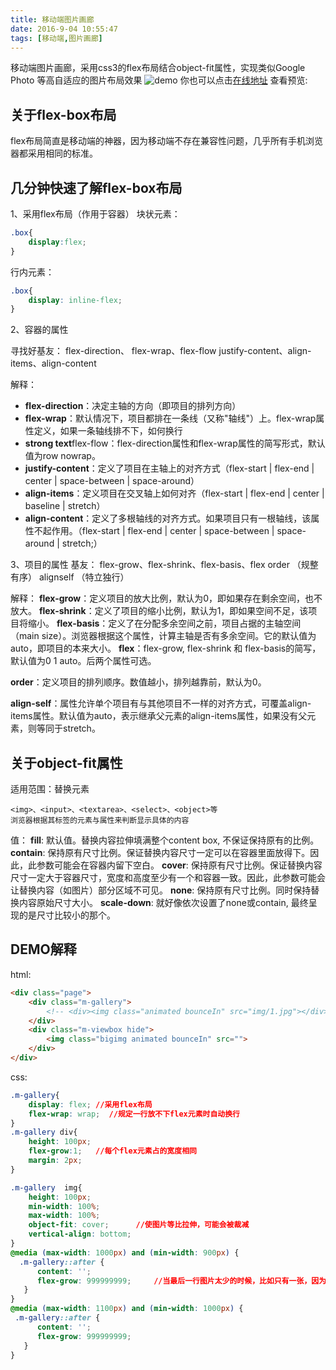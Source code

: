```yaml
---
title: 移动端图片画廊
date: 2016-9-04 10:55:47
tags: [移动端,图片画廊]
---
```

移动端图片画廊，采用css3的flex布局结合object-fit属性，实现类似Google Photo 等高自适应的图片布局效果
![demo](http://7xrw48.com1.z0.glb.clouddn.com/images/2016/9/4/img-gallery-demo.gif)
你也可以点击[在线地址](http://huzerui.com/mobile-gallery)  查看预览:


## 关于flex-box布局 
flex布局简直是移动端的神器，因为移动端不存在兼容性问题，几乎所有手机浏览器都采用相同的标准。

## 几分钟快速了解flex-box布局  
1、采用flex布局（作用于容器）
块状元素：
```css
.box{
    display:flex;
}
```

行内元素：
```css
.box{ 
    display: inline-flex;
}
```
2、容器的属性

寻找好基友：
 flex-direction、 flex-wrap、flex-flow
justify-content、align-items、align-content

解释：
 - **flex-direction**：决定主轴的方向（即项目的排列方向）
 - **flex-wrap**：默认情况下，项目都排在一条线（又称"轴线"）上。flex-wrap属性定义，如果一条轴线排不下，如何换行
 - **strong text**flex-flow：flex-direction属性和flex-wrap属性的简写形式，默认值为row nowrap。
 - **justify-content**：定义了项目在主轴上的对齐方式（flex-start | flex-end | center | space-between | space-around）
 - **align-items**：定义项目在交叉轴上如何对齐（flex-start | flex-end | center | baseline | stretch）
 - **align-content**：定义了多根轴线的对齐方式。如果项目只有一根轴线，该属性不起作用。（flex-start | flex-end | center | space-between | space-around | stretch;）

3、项目的属性
基友：
flex-grow、flex-shrink、flex-basis、flex
order   （规整有序）
alignself  （特立独行）

解释：
**flex-grow**：定义项目的放大比例，默认为0，即如果存在剩余空间，也不放大。
**flex-shrink**：定义了项目的缩小比例，默认为1，即如果空间不足，该项目将缩小。
**flex-basis**：定义了在分配多余空间之前，项目占据的主轴空间（main size）。浏览器根据这个属性，计算主轴是否有多余空间。它的默认值为auto，即项目的本来大小。
**flex**：flex-grow, flex-shrink 和 flex-basis的简写，默认值为0 1 auto。后两个属性可选。

**order**：定义项目的排列顺序。数值越小，排列越靠前，默认为0。

**align-self**：属性允许单个项目有与其他项目不一样的对齐方式，可覆盖align-items属性。默认值为auto，表示继承父元素的align-items属性，如果没有父元素，则等同于stretch。

## 关于object-fit属性

适用范围：替换元素

    <img>、<input>、<textarea>、<select>、<object>等
    浏览器根据其标签的元素与属性来判断显示具体的内容
值：
**fill**: 默认值。替换内容拉伸填满整个content box, 不保证保持原有的比例。
**contain**: 保持原有尺寸比例。保证替换内容尺寸一定可以在容器里面放得下。因此，此参数可能会在容器内留下空白。
**cover**: 保持原有尺寸比例。保证替换内容尺寸一定大于容器尺寸，宽度和高度至少有一个和容器一致。因此，此参数可能会让替换内容（如图片）部分区域不可见。
**none**: 保持原有尺寸比例。同时保持替换内容原始尺寸大小。
**scale-down**: 就好像依次设置了none或contain, 最终呈现的是尺寸比较小的那个。

## DEMO解释
html:
```html
<div class="page">
    <div class="m-gallery">
        <!-- <div><img class="animated bounceIn" src="img/1.jpg"></div> -->
    </div>
    <div class="m-viewbox hide">
        <img class="bigimg animated bounceIn" src="">
    </div>
</div>  
```
css:
```css
.m-gallery{
    display: flex; //采用flex布局
    flex-wrap: wrap;  //规定一行放不下flex元素时自动换行
}
.m-gallery div{
    height: 100px;
    flex-grow:1;   //每个flex元素占的宽度相同
    margin: 2px;
}

.m-gallery  img{
    height: 100px;
    min-width: 100%;     
    max-width: 100%;
    object-fit: cover;      //使图片等比拉伸，可能会被裁减
    vertical-align: bottom;
}
@media (max-width: 1000px) and (min-width: 900px) {
  .m-gallery::after {
      content: '';
      flex-grow: 999999999;     //当最后一行图片太少的时候，比如只有一张，因为 grow 的关系，它将占满一整行，通过伪元素来占满剩余空间，防止图片拉伸
   }
}
@media (max-width: 1100px) and (min-width: 1000px) {
 .m-gallery::after {
      content: '';
      flex-grow: 999999999;
   }
}
```

